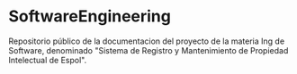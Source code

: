 # SoftwareEngineering
Repositorio público de la documentacion del proyecto de la materia Ing de Software, denominado "Sistema de Registro y Mantenimiento de Propiedad Intelectual de Espol".
